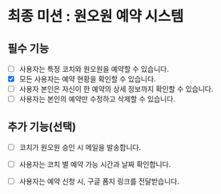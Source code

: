 # 최종 미션 : 원오원 예약 시스템

## 필수 기능

- [ ] 사용자는 특정 코치와 원오원을 예약할 수 있습니다.
- [x] 모든 사용자는 예약 현황을 확인할 수 있습니다.
- [ ] 사용자 본인은 자신이 한 예약의 상세 정보까지 확인할 수 있습니다.
- [ ] 사용자는 본인의 예약만 수정하고 삭제할 수 있습니다.

## 추가 기능(선택)

- [ ] 코치가 원오원 승인 시 메일을 발송합니다.
- [ ] 사용자는 코치 별 예약 가능 시간과 날짜 확인합니다.
- [ ] 사용자는 예약 신청 시, 구글 폼지 링크를 전달받습니다.

